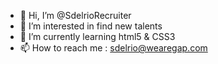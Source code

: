 - 👋 Hi, I’m @SdelrioRecruiter
- 👀 I’m interested in find new talents
- 🌱 I’m currently learning html5 & CSS3
- 📫 How to reach me : sdelrio@wearegap.com

<!---
SdelrioRecruiter/SdelrioRecruiter is a ✨ special ✨ repository because its `README.md` (this file) appears on your GitHub profile.
You can click the Preview link to take a look at your changes.
--->

